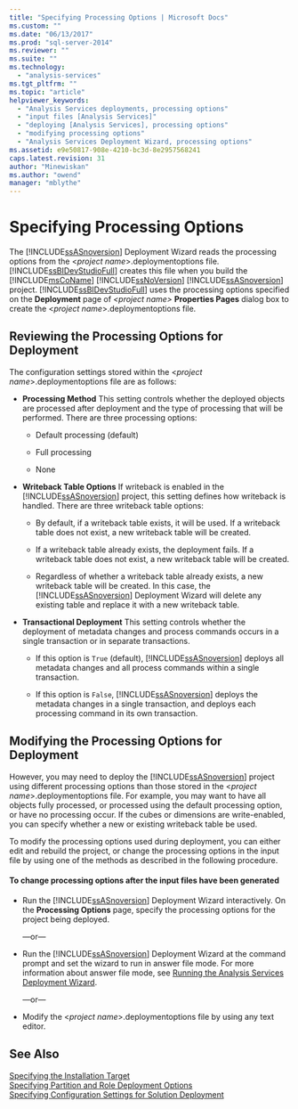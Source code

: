 ```yaml
---
title: "Specifying Processing Options | Microsoft Docs"
ms.custom: ""
ms.date: "06/13/2017"
ms.prod: "sql-server-2014"
ms.reviewer: ""
ms.suite: ""
ms.technology: 
  - "analysis-services"
ms.tgt_pltfrm: ""
ms.topic: "article"
helpviewer_keywords: 
  - "Analysis Services deployments, processing options"
  - "input files [Analysis Services]"
  - "deploying [Analysis Services], processing options"
  - "modifying processing options"
  - "Analysis Services Deployment Wizard, processing options"
ms.assetid: e9e50817-908e-4210-bc3d-8e2957568241
caps.latest.revision: 31
author: "Minewiskan"
ms.author: "owend"
manager: "mblythe"
---
```

# Specifying Processing Options
  The [!INCLUDE[ssASnoversion](../../includes/ssasnoversion-md.md)] Deployment Wizard reads the processing options from the \<*project name*>.deploymentoptions file. [!INCLUDE[ssBIDevStudioFull](../../includes/ssbidevstudiofull-md.md)] creates this file when you build the [!INCLUDE[msCoName](../../includes/msconame-md.md)] [!INCLUDE[ssNoVersion](../../includes/ssnoversion-md.md)] [!INCLUDE[ssASnoversion](../../includes/ssasnoversion-md.md)] project. [!INCLUDE[ssBIDevStudioFull](../../includes/ssbidevstudiofull-md.md)] uses the processing options specified on the **Deployment** page of *\<project name>* **Properties Pages** dialog box to create the \<*project name*>.deploymentoptions file.  
  
## Reviewing the Processing Options for Deployment  
 The configuration settings stored within the \<*project name*>.deploymentoptions file are as follows:  
  
-   **Processing Method** This setting controls whether the deployed objects are processed after deployment and the type of processing that will be performed. There are three processing options:  
  
    -   Default processing (default)  
  
    -   Full processing  
  
    -   None  
  
-   **Writeback Table Options** If writeback is enabled in the [!INCLUDE[ssASnoversion](../../includes/ssasnoversion-md.md)] project, this setting defines how writeback is handled. There are three writeback table options:  
  
    -   By default, if a writeback table exists, it will be used. If a writeback table does not exist, a new writeback table will be created.  
  
    -   If a writeback table already exists, the deployment fails. If a writeback table does not exist, a new writeback table will be created.  
  
    -   Regardless of whether a writeback table already exists, a new writeback table will be created. In this case, the [!INCLUDE[ssASnoversion](../../includes/ssasnoversion-md.md)] Deployment Wizard will delete any existing table and replace it with a new writeback table.  
  
-   **Transactional Deployment** This setting controls whether the deployment of metadata changes and process commands occurs in a single transaction or in separate transactions.  
  
    -   If this option is `True` (default), [!INCLUDE[ssASnoversion](../../includes/ssasnoversion-md.md)] deploys all metadata changes and all process commands within a single transaction.  
  
    -   If this option is `False`, [!INCLUDE[ssASnoversion](../../includes/ssasnoversion-md.md)] deploys the metadata changes in a single transaction, and deploys each processing command in its own transaction.  
  
## Modifying the Processing Options for Deployment  
 However, you may need to deploy the [!INCLUDE[ssASnoversion](../../includes/ssasnoversion-md.md)] project using different processing options than those stored in the \<*project name*>.deploymentoptions file. For example, you may want to have all objects fully processed, or processed using the default processing option, or have no processing occur. If the cubes or dimensions are write-enabled, you can specify whether a new or existing writeback table be used.  
  
 To modify the processing options used during deployment, you can either edit and rebuild the project, or change the processing options in the input file by using one of the methods as described in the following procedure.  
  
#### To change processing options after the input files have been generated  
  
-   Run the [!INCLUDE[ssASnoversion](../../includes/ssasnoversion-md.md)] Deployment Wizard interactively. On the **Processing Options** page, specify the processing options for the project being deployed.  
  
     —or—  
  
-   Run the [!INCLUDE[ssASnoversion](../../includes/ssasnoversion-md.md)] Deployment Wizard at the command prompt and set the wizard to run in answer file mode. For more information about answer file mode, see [Running the Analysis Services Deployment Wizard](../../2014/analysis-services/running-the-analysis-services-deployment-wizard.md).  
  
     —or—  
  
-   Modify the \<*project name*>.deploymentoptions file by using any text editor.  
  
## See Also  
 [Specifying the Installation Target](../../2014/analysis-services/specifying-the-installation-target.md)   
 [Specifying Partition and Role Deployment Options](../../2014/analysis-services/specifying-partition-and-role-deployment-options.md)   
 [Specifying Configuration Settings for Solution Deployment](../../2014/analysis-services/specifying-configuration-settings-for-solution-deployment.md)  
  
  